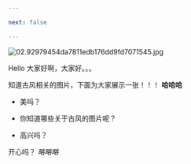 ```yaml
---

next: false

---
```




<BlogInfo id="1066" title="古风图片" author="Pqy040102" pv=0 read_times=0 pre_cost_time="8" category="古风" tag_list="['']" create_time="2023.04.14 11:57:01.614281" update_time="2023.04.14 11:58:14.198647" />

![02.92979454da7811edb176dd9fd7071545.jpg](http://www.lll.plus/media/image/2023/04/14/02.92979454da7811edb176dd9fd7071545.jpg)

Hello 大家好啊，大家好。。。

知道古风相关的图片，下面为大家展示一张！！！ **哈哈哈**

  * 美吗？

  * 你知道哪些关于古风的图片呢？

  * 高兴吗？

开心吗？ _略略略_


<ActionBox />

